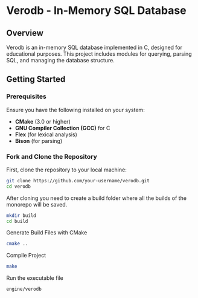 # Verodb - In-Memory SQL Database

## Overview

Verodb is an in-memory SQL database implemented in C, designed for educational purposes. This project includes modules for querying, parsing SQL, and managing the database structure.

## Getting Started

### Prerequisites

Ensure you have the following installed on your system:

- **CMake** (3.0 or higher)
- **GNU Compiler Collection (GCC)** for C
- **Flex** (for lexical analysis)
- **Bison** (for parsing)

### Fork and Clone the Repository

First, clone the repository to your local machine:

```sh
git clone https://github.com/your-username/verodb.git
cd verodb
```

After cloning you need to create a build folder where all the builds of the monorepo will be saved.

```sh
mkdir build
cd build
```

Generate Build Files with CMake

```sh
cmake ..
```

Compile Project

```sh
make
```

Run the executable file

```sh
engine/verodb
```
